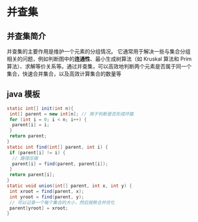 # 并查集

## 并查集简介

并查集的主要作用是维护一个元素的分组情况。
它通常用于解决一些与集合分组相关的问题，例如判断图中的**连通性**、最小生成树算法（如 Kruskal 算法和 Prim 算法）、求解等价关系等。通过并查集，可以高效地判断两个元素是否属于同一个集合，快速合并集合，以及高效计算集合的数量等

## java 模板

```java
static int[] init(int n){
 int[] parent = new int[n]; // 用于判断是否形成环路
 for (int i = 0; i < n; i++) {
  parent[i] = i;
 }
 return parent;
}
static int find(int[] parent, int i) {
 if (parent[i] != i) {
  // 路径压缩
  parent[i] = find(parent, parent[i]);
 }
 return parent[i];
}
static void union(int[] parent, int x, int y) {
 int xroot = find(parent, x);
 int yroot = find(parent, y);
 // 可以记录一个每个集合的大小，然后按秩合并优化
 parent[yroot] = xroot;
}
```
